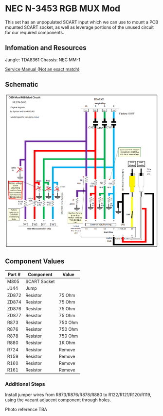 # NEC N-3453 RGB MUX Mod

This set has an unpopulated SCART input which we can use to mount a PCB mounted SCART socket, as well as leverage portions of the unused circuit for our required components.  

## Infomation and Resources

Jungle: TDA8361
Chassis: NEC MM-1

[Service Manual (Not an exact match)](./res/service_manual.jpg)

## Schematic

![Schematic](./img/schematic.png)

## Component Values

| Part #       | Component    | Value      |
| ------------ | ------------ | ---------- |
| M805         | SCART Socket |            |
| J144         | Jump         |            |
| ZD872        | Resistor     | 75 Ohm     |
| ZD874        | Resistor     | 75 Ohm     |
| ZD876        | Resistor     | 75 Ohm     |
| ZD877        | Resistor     | 75 Ohm     |
| R873         | Resistor     | 750 Ohm    |
| R876         | Resistor     | 750 Ohm    |
| R878         | Resistor     | 750 Ohm    |
| R880         | Resistor     | 1K Ohm     |
| R724         | Resistor     | Remove     |
| R159         | Resistor     | Remove     |
| R160         | Resistor     | Remove     |
| R161         | Resistor     | Remove     |

### Additional Steps  

Install jumper wires from R873/R876/R878/R880 to R122/R121/R120/R119, using the vacant adjacent component through holes. 

Photo reference TBA

